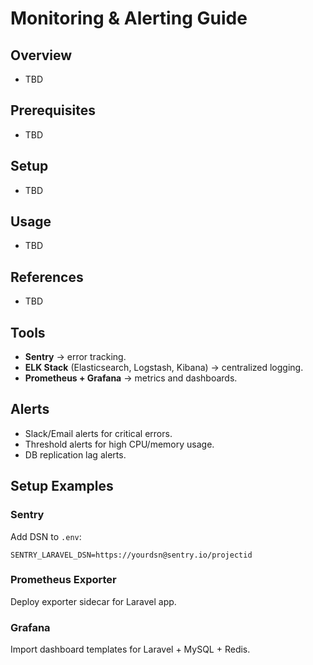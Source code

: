 # Monitoring & Alerting Guide

## Overview
- TBD

## Prerequisites
- TBD

## Setup
- TBD

## Usage
- TBD

## References
- TBD


## Tools
- **Sentry** → error tracking.  
- **ELK Stack** (Elasticsearch, Logstash, Kibana) → centralized logging.  
- **Prometheus + Grafana** → metrics and dashboards.  

## Alerts
- Slack/Email alerts for critical errors.  
- Threshold alerts for high CPU/memory usage.  
- DB replication lag alerts.  

## Setup Examples
### Sentry
Add DSN to `.env`:
```env
SENTRY_LARAVEL_DSN=https://yourdsn@sentry.io/projectid
```

### Prometheus Exporter
Deploy exporter sidecar for Laravel app.  

### Grafana
Import dashboard templates for Laravel + MySQL + Redis.
